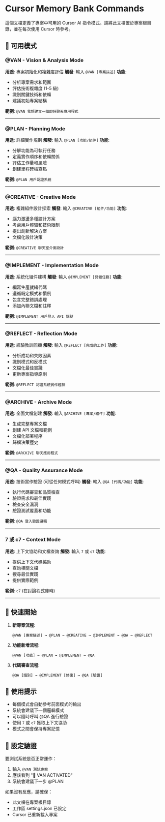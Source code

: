 # Cursor Memory Bank Commands

這個文檔定義了專案中可用的 Cursor AI 指令模式。請將此文檔置於專案根目錄，並在每次使用 Cursor 時參考。

## 🎯 可用模式

### @VAN - Vision & Analysis Mode
**用途**: 專案初始化和複雜度評估
**觸發**: 輸入 `@VAN [專案描述]`
**功能**:
- 分析專案需求和範圍
- 評估技術複雜度 (1-5 級)
- 識別關鍵技術和依賴
- 建議初始專案結構

**範例**: `@VAN 我想建立一個即時聊天應用程式`

---

### @PLAN - Planning Mode  
**用途**: 詳細實作規劃
**觸發**: 輸入 `@PLAN [功能/組件]`
**功能**:
- 分解功能為可執行任務
- 定義實作順序和依賴關係
- 評估工作量和風險
- 創建里程碑檢查點

**範例**: `@PLAN 用戶認證系統`

---

### @CREATIVE - Creative Mode
**用途**: 複雜組件設計探索
**觸發**: 輸入 `@CREATIVE [組件/功能]`
**功能**:
- 腦力激盪多種設計方案
- 考慮用戶體驗和技術限制
- 提出創新解決方案
- 文檔化設計決策

**範例**: `@CREATIVE 聊天室介面設計`

---

### @IMPLEMENT - Implementation Mode
**用途**: 系統化組件建構
**觸發**: 輸入 `@IMPLEMENT [具體任務]`
**功能**:
- 編寫生產就緒代碼
- 遵循既定模式和慣例
- 包含完整錯誤處理
- 添加內聯文檔和註釋

**範例**: `@IMPLEMENT 用戶登入 API 端點`

---

### @REFLECT - Reflection Mode
**用途**: 經驗教訓回顧
**觸發**: 輸入 `@REFLECT [完成的工作]`
**功能**:
- 分析成功和失敗因素
- 識別模式和反模式
- 文檔化最佳實踐
- 更新專案指導原則

**範例**: `@REFLECT 認證系統實作經驗`

---

### @ARCHIVE - Archive Mode
**用途**: 全面文檔創建
**觸發**: 輸入 `@ARCHIVE [專案/組件]`
**功能**:
- 生成完整專案文檔
- 創建 API 文檔和範例
- 文檔化部署程序
- 歸檔決策歷史

**範例**: `@ARCHIVE 聊天應用程式`

---

### @QA - Quality Assurance Mode
**用途**: 技術實作驗證 (可從任何模式呼叫)
**觸發**: 輸入 `@QA [代碼/功能]`
**功能**:
- 執行代碼審查和品質檢查
- 驗證需求和最佳實踐
- 檢查安全漏洞
- 驗證測試覆蓋和功能

**範例**: `@QA 登入驗證邏輯`

---

### 7 或 c7 - Context Mode
**用途**: 上下文協助和文檔查詢
**觸發**: 輸入 `7` 或 `c7`
**功能**:
- 提供上下文代碼協助
- 查詢相關文檔
- 搜尋最佳實踐
- 提供實際範例

**範例**: `c7` (在討論程式庫時)

---

## 🚀 快速開始

1. **新專案流程**:
   ```
   @VAN [專案描述] → @PLAN → @CREATIVE → @IMPLEMENT → @QA → @REFLECT
   ```

2. **功能新增流程**:
   ```
   @VAN [功能] → @PLAN → @IMPLEMENT → @QA
   ```

3. **代碼審查流程**:
   ```
   @QA [識別] → @IMPLEMENT [修復] → @QA [驗證]
   ```

## 📝 使用提示

- 每個模式會自動參考前面模式的輸出
- 系統會建議下一個邏輯模式
- 可以隨時呼叫 @QA 進行驗證
- 使用 `7` 或 `c7` 獲取上下文協助
- 模式之間會保持專案記憶

## 🔧 設定驗證

要測試系統是否正常運作：
1. 輸入 `@VAN 測試專案`
2. 應該看到 "🎯 VAN ACTIVATED"
3. 系統會建議下一步 @PLAN

如果沒有反應，請確保：
- 此文檔在專案根目錄
- 工作區 settings.json 已設定
- Cursor 已重新載入專案